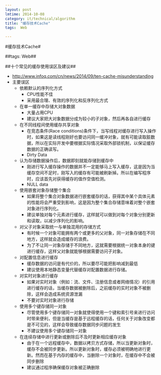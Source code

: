 ```yaml
---
layout: post
lmtime: 2014-10-08
category: it/technical/algorithm
title: "缓存技术Cache"
tags:  Web

---
```

#缓存技术Cache#



##tags: Web##



##十个常见的缓存使用误区及建议##
* http://www.infoq.com/cn/news/2014/09/ten-cache-misunderstanding
* 主要误区
  * 依赖默认的序列化方式
    * CPU性能不佳
    * 采用最合理、有效的序列化和反序列化方式
  * 在单一缓存中存储大对象数据
    * 大量占用CPU
    * 建议大家把大对象数据分成为较小的子对象，然后再各自进行缓存
  * 在不同线程间使用缓存共享对象
    * 在竞态条件(Race conditions)条件下，当写线程对缓存进行写入操作时，如果这是读线程刚好也要访问同一缓冲对象，就有可能读取脏数据，所以在实际开发中要根据实际情况采取外部锁机制，以保证缓存数据的正确读写。
    * Dirty Data
  * 认为存储数据操作后，数据即刻就能存储到缓存中
    * 刚进行写入缓存操作的数据并不一定能够马上写入缓存，这是因为当缓存空间不足时，刚写入的缓存有可能被刷新掉。所以在编写程序时，应该首先对获得缓存的值作空值检测。
    * NULL data
  * 使用嵌套对象存储整个集合
    * 如果将整个集合对象数据进行嵌套缓存的话，获得其中某个具体元素的性能将会严重受到影响，这是因为整个集合存储意味着对整个嵌套对象进行序列化。
    * 建议单独对每个元素进行缓存，这样就可以做到对每个对象分别更新和读取，以减少序列化的影响。
  * 对父子对象采取统一与单独混用的存储方式
    * 有时候一个对象可能拥有两个或更多的父对象，同一对象存储在不同地方，这样就会造成缓存的浪费。
    * 为了不让同一对象存储于不同地方，这就需要根据统一对象本身的键进行缓存，这样父对象就能够根据需要访问子对象。
  * 对配置信息进行缓存
    * 缓存数据的访问是有代价的，所以要尽可能把影响减到最低
    * 建议使用本地静态变量代替缓存对配置数据进行存储。
  * 对实时对象进行缓存
    * 如果对实时对象（例如：流、文件、注册信息或者网络情况）的引用进行缓存的话，当缓存数据被删除后，之前缓存的实时对象不被删除，这样会造成系统资源泄漏
    * 不要对实时对象进行存储
  * 使用多个键存储同一对象
    * 尽管使用多个键存储同一对象就使得使用一个键和索引号来进行访问时带来便利，但是当缓存是基于远程缓存的话，任何关于对象改变都是不可见的，这样会导致缓存数据同步问题的发生
    * 不建议使用多个键存储同一对象
  * 在连续存储中进行更新或删除后不及时更新相应缓存对象
    * 由于在一个远程缓存中，数据以拷贝方式存储，所以当更新对象时，缓存不会被同步更新。所以更新对象时，缓存必须被明确地进行更新。然而在基于内存的缓存中，当删除一个对象时，在缓存中不会被同步删除
    * 建议通过程序确保缓存对象被正确删除
